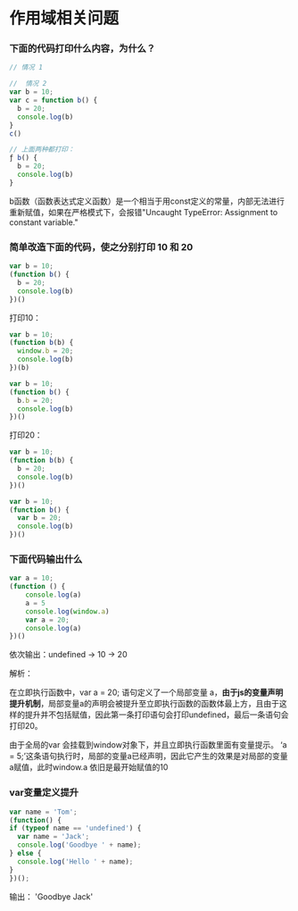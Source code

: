 # 作用域相关问题

### 下面的代码打印什么内容，为什么？
```js
// 情况 1 

//  情况 2
var b = 10;
var c = function b() {
  b = 20;
  console.log(b)
}
c()

// 上面两种都打印：
ƒ b() {
  b = 20;
  console.log(b)
}
```
b函数（函数表达式定义函数）是一个相当于用const定义的常量，内部无法进行重新赋值，如果在严格模式下，会报错"Uncaught TypeError: Assignment to constant variable."

### 简单改造下面的代码，使之分别打印 10 和 20
```js
var b = 10;
(function b() {
  b = 20;
  console.log(b)
})()
```

打印10：
```js
var b = 10;
(function b(b) {
  window.b = 20;
  console.log(b)
})(b)
```
```js
var b = 10;
(function b() {
  b.b = 20;
  console.log(b)
})()
```

打印20：
```js
var b = 10;
(function b(b) {
  b = 20;
  console.log(b)
})()
```
```js
var b = 10;
(function b() {
  var b = 20;
  console.log(b)
})()
```

### 下面代码输出什么
```js
var a = 10;
(function () {
    console.log(a)
    a = 5
    console.log(window.a)
    var a = 20;
    console.log(a)
})()
```
依次输出：undefined -> 10 -> 20

解析：

在立即执行函数中，var a = 20; 语句定义了一个局部变量 a，**由于js的变量声明提升机制**，局部变量a的声明会被提升至立即执行函数的函数体最上方，且由于这样的提升并不包括赋值，因此第一条打印语句会打印undefined，最后一条语句会打印20。

由于全局的var 会挂载到window对象下，并且立即执行函数里面有变量提示。
‘a = 5;’这条语句执行时，局部的变量a已经声明，因此它产生的效果是对局部的变量a赋值，此时window.a 依旧是最开始赋值的10


### var变量定义提升
```js
var name = 'Tom';
(function() {
if (typeof name == 'undefined') {
  var name = 'Jack';
  console.log('Goodbye ' + name);
} else {
  console.log('Hello ' + name);
}
})();
```
输出： 'Goodbye Jack'